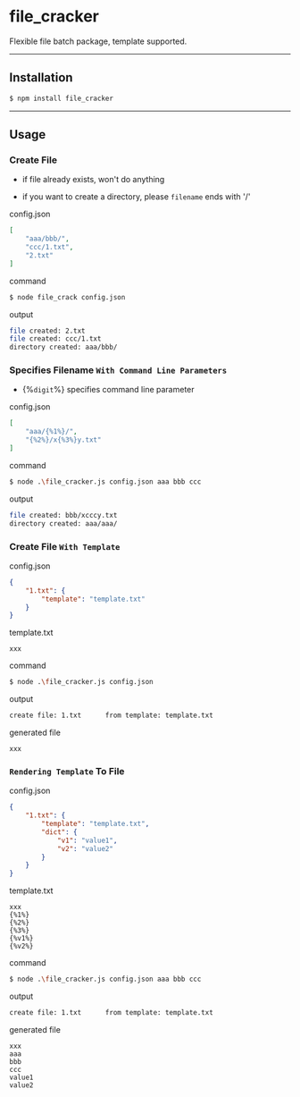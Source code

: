 # file_cracker

Flexible file batch package, template supported.

---
## Installation

```bash
$ npm install file_cracker
```
---
## Usage

### Create File

- if file already exists, won't do anything

- if you want to create a directory, please `filename` ends with '/'

config.json

```json
[
    "aaa/bbb/",
    "ccc/1.txt",
    "2.txt"
]
```

command

```bash
$ node file_crack config.json
```

output

```bash
file created: 2.txt
file created: ccc/1.txt
directory created: aaa/bbb/
```

### Specifies Filename `With Command Line Parameters`

- {%`digit`%} specifies command line parameter

config.json

```json
[
    "aaa/{%1%}/",
    "{%2%}/x{%3%}y.txt"
]
```

command

```bash
$ node .\file_cracker.js config.json aaa bbb ccc
```

output

```bash
file created: bbb/xcccy.txt
directory created: aaa/aaa/
```

### Create File `With Template`

config.json

```json
{
    "1.txt": {
        "template": "template.txt"
    }
}
```

template.txt

```
xxx
```

command

```bash
$ node .\file_cracker.js config.json
```

output

```bash
create file: 1.txt      from template: template.txt
```

generated file

```
xxx
```

### `Rendering Template` To File

config.json

```json
{
    "1.txt": {
        "template": "template.txt",
        "dict": {
            "v1": "value1",
            "v2": "value2"
        }
    }
}
```

template.txt

```
xxx
{%1%}
{%2%}
{%3%}
{%v1%}
{%v2%}
```

command

```bash
$ node .\file_cracker.js config.json aaa bbb ccc
```

output

```bash
create file: 1.txt      from template: template.txt
```

generated file

```
xxx
aaa
bbb
ccc
value1
value2
```